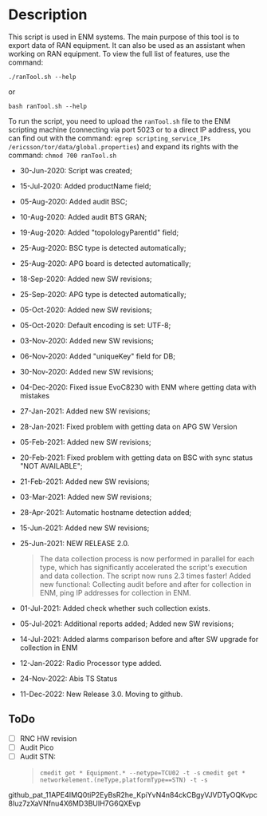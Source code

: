 # Description
 
This script is used in ENM systems. The main purpose of this tool is to export data of RAN equipment. It can also be used as an assistant when working on RAN equipment. To view the full list of features, use the command:
 
	./ranTool.sh --help
or
	
	bash ranTool.sh --help
 
To run the script, you need to upload the `ranTool.sh` file to the ENM scripting machine (connecting via port 5023 or to a direct IP address, you can find out with the command: `egrep scripting_service_IPs /ericsson/tor/data/global.properties`) and expand its rights with the command: `chmod 700 ranTool.sh`
 
 
 
- 30-Jun-2020: Script was created;
- 15-Jul-2020: Added productName field;
- 05-Aug-2020: Added audit BSC;
- 10-Aug-2020: Added audit BTS GRAN;
- 19-Aug-2020: Added "topolologyParentId" field;
- 25-Aug-2020: BSC type is detected automatically;
- 25-Aug-2020: APG board is detected automatically;
- 18-Sep-2020: Added new SW revisions;
- 25-Sep-2020: APG type is detected automatically;
- 05-Oct-2020: Added new SW revisions;
- 05-Oct-2020: Default encoding is set: UTF-8;
- 03-Nov-2020: Added new SW revisions;
- 06-Nov-2020: Added "uniqueKey" field for DB;
- 30-Nov-2020: Added new SW revisions;
- 04-Dec-2020: Fixed issue EvoC8230 with ENM where getting data with mistakes
- 27-Jan-2021: Added new SW revisions;
- 28-Jan-2021: Fixed problem with getting data on APG SW Version
- 05-Feb-2021: Added new SW revisions;
- 20-Feb-2021: Fixed problem with getting data on BSC with sync status "NOT AVAILABLE";
- 21-Feb-2021: Added new SW revisions;
- 03-Mar-2021: Added new SW revisions;
- 28-Apr-2021: Automatic hostname detection added;
- 15-Jun-2021: Added new SW revisions;
- 25-Jun-2021: NEW RELEASE 2.0.
	> The data collection process is now performed in parallel for each type, which has significantly accelerated the script's execution and data collection. The script now runs 2.3 times faster!
	> Added new functional: Collecting audit before and after for collection in ENM, ping IP addresses for collection in ENM.
	
- 01-Jul-2021: Added check whether such collection exists.
- 05-Jul-2021: Additional reports added; Added new SW revisions;
- 14-Jul-2021: Added alarms comparison before and after SW upgrade for collection in ENM
- 12-Jan-2022: Radio Processor type added.
- 24-Nov-2022: Abis TS Status
- 11-Dec-2022: New Release 3.0. Moving to github.
 
 
## ToDo
- [ ] RNC HW revision
- [ ] Audit Pico
- [ ] Audit STN:
	> `cmedit get * Equipment.* --netype=TCU02 -t -s`
	> `cmedit get * networkelement.(neType,platformType==STN) -t -s`
 
 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